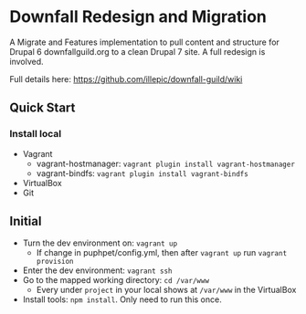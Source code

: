 # Downfall Redesign and Migration

A Migrate and Features implementation to pull content and structure for Drupal 6 downfallguild.org to a clean Drupal 7 site. A full redesign is involved.

Full details here: https://github.com/illepic/downfall-guild/wiki

## Quick Start

### Install local

* Vagrant
  * vagrant-hostmanager: `vagrant plugin install vagrant-hostmanager`
  * vagrant-bindfs: `vagrant plugin install vagrant-bindfs`
* VirtualBox
* Git

## Initial

* Turn the dev environment on: `vagrant up`
  * If change in puphpet/config.yml, then after `vagrant up` run `vagrant provision`
* Enter the dev environment: `vagrant ssh`
* Go to the mapped working directory: `cd /var/www`
  * Every under `project` in your local shows at `/var/www` in the VirtualBox
* Install tools: `npm install`. Only need to run this once.